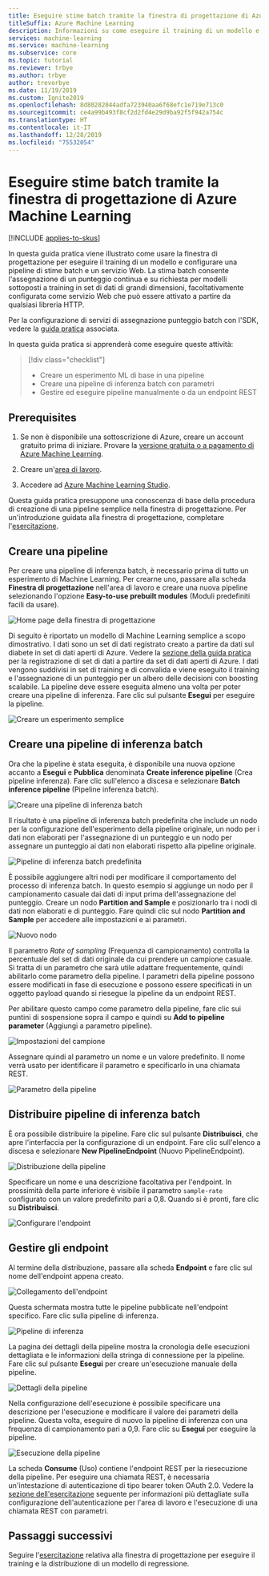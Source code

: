 ```yaml
---
title: Eseguire stime batch tramite la finestra di progettazione di Azure Machine Learning (anteprima)
titleSuffix: Azure Machine Learning
description: Informazioni su come eseguire il training di un modello e configurare una pipeline di stime batch usando la finestra di progettazione. Distribuire la pipeline come servizio Web con parametri, che può essere attivato da qualsiasi libreria HTTP.
services: machine-learning
ms.service: machine-learning
ms.subservice: core
ms.topic: tutorial
ms.reviewer: trbye
ms.author: trbye
author: trevorbye
ms.date: 11/19/2019
ms.custom: Ignite2019
ms.openlocfilehash: 8d80282044adfa723940aa6f68efc1e719e713c0
ms.sourcegitcommit: ce4a99b493f8cf2d2fd4e29d9ba92f5f942a754c
ms.translationtype: HT
ms.contentlocale: it-IT
ms.lasthandoff: 12/28/2019
ms.locfileid: "75532054"
---
```

# <a name="run-batch-predictions-using-azure-machine-learning-designer"></a>Eseguire stime batch tramite la finestra di progettazione di Azure Machine Learning
[!INCLUDE [applies-to-skus](../../includes/aml-applies-to-basic-enterprise-sku.md)]

In questa guida pratica viene illustrato come usare la finestra di progettazione per eseguire il training di un modello e configurare una pipeline di stime batch e un servizio Web. La stima batch consente l'assegnazione di un punteggio continua e su richiesta per modelli sottoposti a training in set di dati di grandi dimensioni, facoltativamente configurata come servizio Web che può essere attivato a partire da qualsiasi libreria HTTP. 

Per la configurazione di servizi di assegnazione punteggio batch con l'SDK, vedere la [guida pratica](how-to-run-batch-predictions.md) associata.

In questa guida pratica si apprenderà come eseguire queste attività:

> [!div class="checklist"]
> * Creare un esperimento ML di base in una pipeline
> * Creare una pipeline di inferenza batch con parametri
> * Gestire ed eseguire pipeline manualmente o da un endpoint REST

## <a name="prerequisites"></a>Prerequisites

1. Se non è disponibile una sottoscrizione di Azure, creare un account gratuito prima di iniziare. Provare la [versione gratuita o a pagamento di Azure Machine Learning](https://aka.ms/AMLFree).

1. Creare un'[area di lavoro](tutorial-1st-experiment-sdk-setup.md).

1. Accedere ad [Azure Machine Learning Studio](https://ml.azure.com/).

Questa guida pratica presuppone una conoscenza di base della procedura di creazione di una pipeline semplice nella finestra di progettazione. Per un'introduzione guidata alla finestra di progettazione, completare l'[esercitazione](tutorial-designer-automobile-price-train-score.md). 

## <a name="create-a-pipeline"></a>Creare una pipeline

Per creare una pipeline di inferenza batch, è necessario prima di tutto un esperimento di Machine Learning. Per crearne uno, passare alla scheda **Finestra di progettazione** nell'area di lavoro e creare una nuova pipeline selezionando l'opzione **Easy-to-use prebuilt modules** (Moduli predefiniti facili da usare).

![Home page della finestra di progettazione](./media/how-to-run-batch-predictions-designer/designer-batch-scoring-1.png)

Di seguito è riportato un modello di Machine Learning semplice a scopo dimostrativo. I dati sono un set di dati registrato creato a partire da dati sul diabete in set di dati aperti di Azure. Vedere la [sezione della guida pratica](how-to-create-register-datasets.md#create-datasets-with-azure-open-datasets) per la registrazione di set di dati a partire da set di dati aperti di Azure. I dati vengono suddivisi in set di training e di convalida e viene eseguito il training e l'assegnazione di un punteggio per un albero delle decisioni con boosting scalabile. La pipeline deve essere eseguita almeno una volta per poter creare una pipeline di inferenza. Fare clic sul pulsante **Esegui** per eseguire la pipeline.

![Creare un esperimento semplice](./media/how-to-run-batch-predictions-designer/designer-batch-scoring-2.png)

## <a name="create-a-batch-inference-pipeline"></a>Creare una pipeline di inferenza batch

Ora che la pipeline è stata eseguita, è disponibile una nuova opzione accanto a **Esegui** e **Pubblica** denominata **Create inference pipeline** (Crea pipeline inferenza). Fare clic sull'elenco a discesa e selezionare **Batch inference pipeline** (Pipeline inferenza batch).

![Creare una pipeline di inferenza batch](./media/how-to-run-batch-predictions-designer/designer-batch-scoring-5.png)

Il risultato è una pipeline di inferenza batch predefinita che include un nodo per la configurazione dell'esperimento della pipeline originale, un nodo per i dati non elaborati per l'assegnazione di un punteggio e un nodo per assegnare un punteggio ai dati non elaborati rispetto alla pipeline originale.

![Pipeline di inferenza batch predefinita](./media/how-to-run-batch-predictions-designer/designer-batch-scoring-6.png)

È possibile aggiungere altri nodi per modificare il comportamento del processo di inferenza batch. In questo esempio si aggiunge un nodo per il campionamento casuale dai dati di input prima dell'assegnazione del punteggio. Creare un nodo **Partition and Sample** e posizionarlo tra i nodi di dati non elaborati e di punteggio. Fare quindi clic sul nodo **Partition and Sample** per accedere alle impostazioni e ai parametri.

![Nuovo nodo](./media/how-to-run-batch-predictions-designer/designer-batch-scoring-7.png)

Il parametro *Rate of sampling* (Frequenza di campionamento) controlla la percentuale del set di dati originale da cui prendere un campione casuale. Si tratta di un parametro che sarà utile adattare frequentemente, quindi abilitarlo come parametro della pipeline. I parametri della pipeline possono essere modificati in fase di esecuzione e possono essere specificati in un oggetto payload quando si riesegue la pipeline da un endpoint REST. 

Per abilitare questo campo come parametro della pipeline, fare clic sui puntini di sospensione sopra il campo e quindi su **Add to pipeline parameter** (Aggiungi a parametro pipeline). 

![Impostazioni del campione](./media/how-to-run-batch-predictions-designer/designer-batch-scoring-8.png)

Assegnare quindi al parametro un nome e un valore predefinito. Il nome verrà usato per identificare il parametro e specificarlo in una chiamata REST.

![Parametro della pipeline](./media/how-to-run-batch-predictions-designer/designer-batch-scoring-9.png)

## <a name="deploy-batch-inferencing-pipeline"></a>Distribuire pipeline di inferenza batch

È ora possibile distribuire la pipeline. Fare clic sul pulsante **Distribuisci**, che apre l'interfaccia per la configurazione di un endpoint. Fare clic sull'elenco a discesa e selezionare **New PipelineEndpoint** (Nuovo PipelineEndpoint).

![Distribuzione della pipeline](./media/how-to-run-batch-predictions-designer/designer-batch-scoring-10.png)

Specificare un nome e una descrizione facoltativa per l'endpoint. In prossimità della parte inferiore è visibile il parametro `sample-rate` configurato con un valore predefinito pari a 0,8. Quando si è pronti, fare clic su **Distribuisci**.

![Configurare l'endpoint](./media/how-to-run-batch-predictions-designer/designer-batch-scoring-11.png)

## <a name="manage-endpoints"></a>Gestire gli endpoint 

Al termine della distribuzione, passare alla scheda **Endpoint** e fare clic sul nome dell'endpoint appena creato.

![Collegamento dell'endpoint](./media/how-to-run-batch-predictions-designer/designer-batch-scoring-12.png)

Questa schermata mostra tutte le pipeline pubblicate nell'endpoint specifico. Fare clic sulla pipeline di inferenza.

![Pipeline di inferenza](./media/how-to-run-batch-predictions-designer/designer-batch-scoring-13.png)

La pagina dei dettagli della pipeline mostra la cronologia delle esecuzioni dettagliata e le informazioni della stringa di connessione per la pipeline. Fare clic sul pulsante **Esegui** per creare un'esecuzione manuale della pipeline.

![Dettagli della pipeline](./media/how-to-run-batch-predictions-designer/designer-batch-scoring-14.png)

Nella configurazione dell'esecuzione è possibile specificare una descrizione per l'esecuzione e modificare il valore dei parametri della pipeline. Questa volta, eseguire di nuovo la pipeline di inferenza con una frequenza di campionamento pari a 0,9. Fare clic su **Esegui** per eseguire la pipeline.

![Esecuzione della pipeline](./media/how-to-run-batch-predictions-designer/designer-batch-scoring-15.png)

La scheda **Consume** (Uso) contiene l'endpoint REST per la riesecuzione della pipeline. Per eseguire una chiamata REST, è necessaria un'intestazione di autenticazione di tipo bearer token OAuth 2.0. Vedere la [sezione dell'esercitazione](tutorial-pipeline-batch-scoring-classification.md#publish-and-run-from-a-rest-endpoint) seguente per informazioni più dettagliate sulla configurazione dell'autenticazione per l'area di lavoro e l'esecuzione di una chiamata REST con parametri.

## <a name="next-steps"></a>Passaggi successivi

Seguire l'[esercitazione](tutorial-designer-automobile-price-train-score.md) relativa alla finestra di progettazione per eseguire il training e la distribuzione di un modello di regressione.
